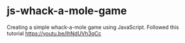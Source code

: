# js-whack-a-mole-game
Creating a simple whack-a-mole game using JavaScript. Followed this tutorial https://youtu.be/lhNdUVh3qCc
